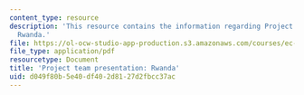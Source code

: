 ```yaml
---
content_type: resource
description: 'This resource contains the information regarding Project team presentation:
  Rwanda.'
file: https://ol-ocw-studio-app-production.s3.amazonaws.com/courses/ec-701j-d-lab-i-development-fall-2009/d049f80b5e40df402d8127d2fbcc37ac_MITEC_701JF09_proj_rwanda.pdf
file_type: application/pdf
resourcetype: Document
title: 'Project team presentation: Rwanda'
uid: d049f80b-5e40-df40-2d81-27d2fbcc37ac
---
```


